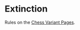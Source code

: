 # Extinction

Rules on the [Chess Variant Pages](https://www.chessvariants.com/winning.dir/extinction.html).
